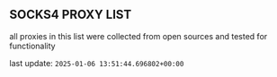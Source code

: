 ## SOCKS4 PROXY LIST

all proxies in this list were collected from open sources and tested for functionality

last update: `2025-01-06 13:51:44.696802+00:00`
